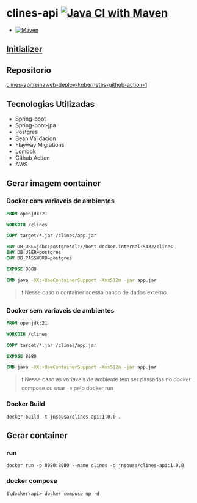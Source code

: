 # clines-api [![Java CI with Maven](https://github.com/jnslabs/clines-api/actions/workflows/maven.yml/badge.svg)](https://github.com/jnslabs/clines-api/actions/workflows/maven.yml)

 - [![Maven](https://github.com/jnslabs/clines-api/actions/workflows/maven.yml/badge.svg)](https://github.com/jnslabs/clines-api/actions/workflows/maven.yml)

## [Initializer](https://start.spring.io/#!type=maven-project&language=java&platformVersion=3.3.4&packaging=jar&jvmVersion=21&groupId=com.jnsdev.clines-api&artifactId=clines-api&name=clines-api&description=Api%20exemplo%20para%20deploy%20na%20aws&packageName=com.jnsdev.clines-api&dependencies=web,lombok,data-jpa,postgresql,configuration-processor,flyway)

## Repositorio

[clines-api](https://github.com/jnslabs/clines-api)[treinaweb-deploy-kubernetes-github-action-1](..%2F..%2F..%2Fworkspace-cursos%2Ftreina-web%2Ftreinaweb-deploy-kubernetes-github-action-1)

## Tecnologias Utilizadas

* Spring-boot
* Spring-boot-jpa
* Postgres
* Bean Validacion
* Flayway Migrations
* Lombok
* Github Action
* AWS

## Gerar imagem container

### Docker com variaveis de ambientes
```Dockerfile
FROM openjdk:21

WORKDIR /clines

COPY target/*.jar /clines/app.jar

ENV DB_URL=jdbc:postgresql://host.docker.internal:5432/clines
ENV DB_USER=postgres
ENV DB_PASSWORD=postgres

EXPOSE 8080

CMD java -XX:+UseContainerSupport -Xmx512m -jar app.jar
```
> :exclamation: Nesse caso o container acessa banco de dados externo.

### Docker sem variaveis de ambientes
```Dockerfile
FROM openjdk:21

WORKDIR /clines

COPY target/*.jar /clines/app.jar

EXPOSE 8080

CMD java -XX:+UseContainerSupport -Xmx512m -jar app.jar
```
> :exclamation: Nesse caso as variaveis de ambiente tem ser passadas no docker compose ou usar `-e` pelo docker run

### Docker Build
```shell
docker build -t jnsousa/clines-api:1.0.0 .
```

## Gerar container
### run
```shell
docker run -p 8080:8080 --name clines -d jnsousa/clines-api:1.0.0
```

### docker compose
```shell
$\docker\api> docker compose up -d
```
